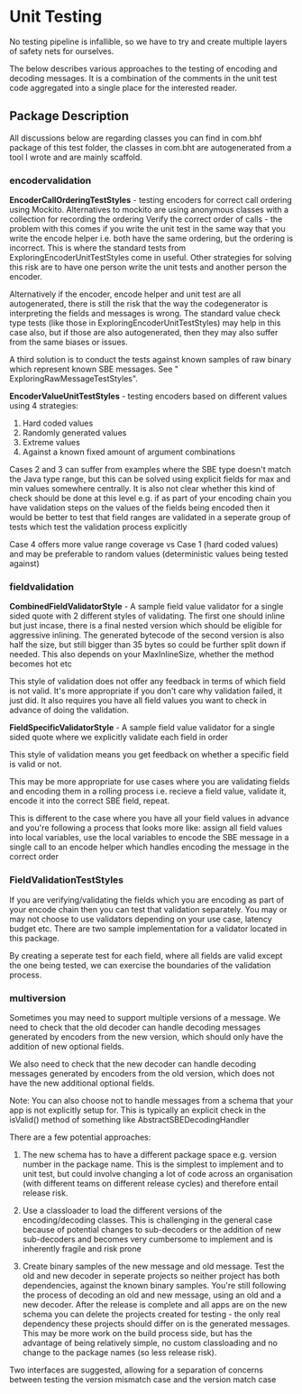 # Unit Testing #

No testing pipeline is infallible, so we have to try and create multiple layers of safety nets for ourselves.

The below describes various approaches to the testing of encoding and decoding messages. It is a combination of the
comments in the unit test code aggregated into a single place for the interested reader.

## Package Description ##

All discussions below are regarding classes you can find in com.bhf package of this test folder, the classes in com.bht are autogenerated from a tool I wrote and are mainly scaffold.

### encodervalidation ###

**EncoderCallOrderingTestStyles** - testing encoders for correct call ordering using Mockito. Alternatives to mockito
are using anonymous classes with a collection for recording the ordering
Verify the correct order of calls - the problem with this comes if you write the unit test in the same way that you
write the encode helper i.e. both have the same ordering, but the ordering is incorrect. This is where the standard
tests
from ExploringEncoderUnitTestStyles come in useful. Other strategies for solving this risk are to have one person write
the unit tests and another person the encoder.

Alternatively if the encoder, encode helper and unit test are all autogenerated, there is still the risk that the way
the codegenerator is interpreting the fields and messages is wrong. The standard value check type tests (like those in
ExploringEncoderUnitTestStyles) may help in this case also, but if those are also autogenerated, then they may also
suffer from the same biases or issues.

A third solution is to conduct the tests against known samples of raw binary which represent known SBE messages. See "
ExploringRawMessageTestStyles".

**EncoderValueUnitTestStyles** - testing encoders based on different values using 4 strategies:

1. Hard coded values
2. Randomly generated values
3. Extreme values
4. Against a known fixed amount of argument combinations

Cases 2 and 3 can suffer from examples where the SBE type doesn't match
the Java type range, but this can be solved using explicit fields for max and min
values somewhere centrally. It is also not clear whether this kind of check
should be done at this level e.g. if as part of your encoding chain you have
validation steps on the values of the fields being encoded then it would be
better to test that field ranges are validated in a seperate group of tests
which test the validation process explicitly

Case 4 offers more value range coverage vs Case 1 (hard coded values)
and may be preferable to random values (deterministic values being tested against)

### fieldvalidation ###

**CombinedFieldValidatorStyle** - A sample field value validator for a single sided quote with
2 different styles of validating. The first one should inline
but just incase, there is a final nested version which should
be eligible for aggressive inlining. The generated bytecode
of the second version is also half the size, but still bigger than 35 bytes
so could be further split down if needed. This also depends on your MaxInlineSize, whether the method becomes hot etc

This style of validation does not offer any feedback in terms
of which field is not valid. It's more appropriate if you don't care
why validation failed, it just did. It also requires you have
all field values you want to check in advance of doing the validation.

**FieldSpecificValidatorStyle** - A sample field value validator for a single sided quote where
we explicitly validate each field in order

This style of validation means you get feedback on whether a specific
field is valid or not.

This may be more appropriate for use cases where you are validating
fields and encoding them in a rolling process i.e. recieve a field value,
validate it, encode it into the correct SBE field, repeat.

This is different to the case where you have all your field values in advance and you're
following a process that looks more like: assign all field values into local
variables, use the local variables to encode the SBE message in a single call to
an encode helper which handles encoding the message in the correct order

### FieldValidationTestStyles ###
If you are verifying/validating the fields which you are encoding
as part of your encode chain then you can test that validation
separately. You may or may not choose to use validators depending on
your use case, latency budget etc. There are two sample
implementation for a validator located in this package.

By creating a seperate test for each field, where all fields are valid
except the one being tested, we can exercise the boundaries
of the validation process.

### multiversion ###

Sometimes you may need to support multiple versions of a message.
We need to check that the old decoder can handle decoding messages generated by encoders from
the new version, which should only have the addition of new optional fields.

We also need to check that the new decoder can handle decoding messages generated by encoders from
the old version, which does not have the new additional optional fields.

Note: You can also choose not to handle messages from a schema that your app is not explicitly setup
for. This is typically an explicit check in the isValid() method of something like
AbstractSBEDecodingHandler

There are a few potential approaches:

1. The new schema has to have a different package space e.g. version number in the package name. This
   is the simplest to implement and to unit test, but could involve changing a lot of code
   across an organisation (with different teams on different release cycles)
   and therefore entail release risk.

2. Use a classloader to load the different versions of the encoding/decoding classes. This is
   challenging in the general case because of potential changes to sub-decoders or the addition
   of new sub-decoders and becomes very cumbersome to implement and is inherently fragile and risk prone

3. Create binary samples of the new message and old message. Test the old and new decoder in
   seperate projects so neither project has both dependencies, against the known binary samples. You're still
   following the process of decoding an old and new message, using an old and a new decoder.
   After the release is complete and all apps are on the new schema you can delete the projects
   created for testing - the only real dependency these projects should differ on is
   the generated messages. This may be more work on the build process side,
   but has the advantage of being relatively simple, no custom
   classloading and no change to the package names (so less release risk).

Two interfaces are suggested, allowing for a separation of concerns between testing the version
mismatch case and the version match case
 